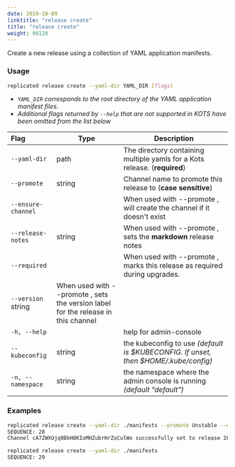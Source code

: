 ```yaml
---
date: 2019-10-09
linktitle: "release create"
title: "release create"
weight: 90120
---
```


Create a new release using a collection of YAML application manifests. 

### Usage
```bash
replicated release create --yaml-dir YAML_DIR [flags]
```

* _`YAML_DIR` corresponds to the root directory of the YAML application manifest files._
* _Additional flags returned by `--help` that are not supported in KOTS have been omitted from the list below_

| Flag                 | Type | Description |
|:----------------------|------|-------------|
| `--yaml-dir` | path | The directory containing multiple yamls for a Kots release. (**required**) |
| `--promote` | string |    Channel name to promote this release to (**case sensitive**)|
| `--ensure-channel` |  |    When used with --promote <channel>, will create the channel if it doesn't exist |
| `--release-notes` | string |  When used with --promote <channel>, sets the **markdown** release notes |
| `--required` |  |          When used with --promote <channel>, marks this release as required during upgrades. |
| `--version` string | When used with --promote <channel>, sets the version label for the release in this channel |
| `-h, --help`   |  |          help for admin-console |
| `--kubeconfig` | string |  the kubeconfig to use _(default is $KUBECONFIG. If unset, then $HOME/.kube/config)_ |
| `-n, --namespace` | string |   the namespace where the admin console is running _(default "default")_ |

### Examples
```bash
replicated release create --yaml-dir ./manifests --promote Unstable --ensure-channel --release-notes "CI Release" --version "1.2.3"
SEQUENCE: 28
Channel cA7ZWXUjq0BkH8KIoMHZubrHrZoCulWo successfully set to release 28
```

```bash
replicated release create --yaml-dir ./manifests
SEQUENCE: 29
```